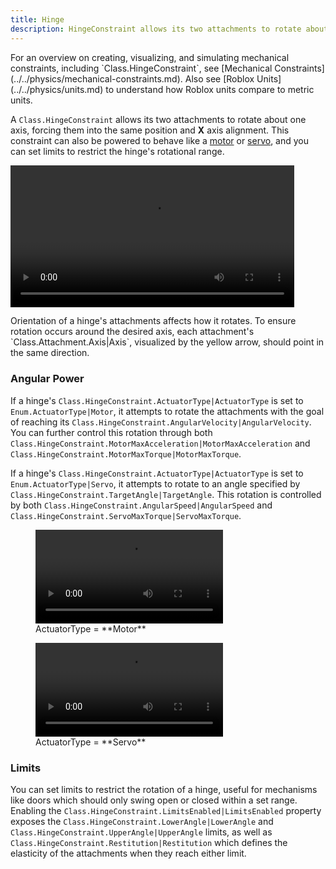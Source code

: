 ```yaml
---
title: Hinge
description: HingeConstraint allows its two attachments to rotate about one axis, with optional assigned power for motor or servo behavior.
---
```


<Alert severity="info">
For an overview on creating, visualizing, and simulating mechanical constraints, including `Class.HingeConstraint`, see [Mechanical Constraints](../../physics/mechanical-constraints.md). Also see [Roblox&nbsp;Units](../../physics/units.md) to understand how Roblox units compare to metric units.
</Alert>

A `Class.HingeConstraint`
allows its two attachments to rotate about one axis, forcing them into
the same position and **X** axis alignment. This constraint can also be
powered to behave like a [motor](#angular-power) or [servo](#angular-power), and you can set limits to restrict the hinge's rotational range.

<video controls src="../../assets/physics/constraints/Hinge-Demo.mp4" width="90%" alt="Demo video of HingeConstraint"></video>

<Alert severity="info">
Orientation of a hinge's attachments affects how it rotates. To ensure rotation occurs around the desired axis, each attachment's `Class.Attachment.Axis|Axis`, visualized by the yellow arrow, should point in the same direction.
</Alert>

### Angular Power

If a hinge's `Class.HingeConstraint.ActuatorType|ActuatorType` is set to `Enum.ActuatorType|Motor`, it attempts to rotate the attachments with the goal of reaching its `Class.HingeConstraint.AngularVelocity|AngularVelocity`. You can further control this rotation through both `Class.HingeConstraint.MotorMaxAcceleration|MotorMaxAcceleration` and `Class.HingeConstraint.MotorMaxTorque|MotorMaxTorque`.

If a hinge's `Class.HingeConstraint.ActuatorType|ActuatorType` is set to `Enum.ActuatorType|Servo`, it attempts to rotate to an angle specified by `Class.HingeConstraint.TargetAngle|TargetAngle`. This rotation is controlled by both `Class.HingeConstraint.AngularSpeed|AngularSpeed` and `Class.HingeConstraint.ServoMaxTorque|ServoMaxTorque`.

<GridContainer numColumns="2">
  <figure>
    <video controls src="../../assets/physics/constraints/Hinge-ActuatorType-Motor.mp4" alt="Video showing angular power configured for motor behavior"></video>
    <figcaption>ActuatorType = **Motor**</figcaption>
  </figure>
  <figure>
    <video controls src="../../assets/physics/constraints/Hinge-ActuatorType-Servo.mp4" alt="Video showing angular power configured for servo behavior"></video>
    <figcaption>ActuatorType = **Servo**</figcaption>
  </figure>
</GridContainer>

### Limits

You can set limits to restrict the rotation of a hinge, useful for mechanisms like doors which should only swing open or closed within a set range. Enabling the `Class.HingeConstraint.LimitsEnabled|LimitsEnabled` property exposes the `Class.HingeConstraint.LowerAngle|LowerAngle` and `Class.HingeConstraint.UpperAngle|UpperAngle` limits, as well as `Class.HingeConstraint.Restitution|Restitution` which defines the elasticity of the attachments when they reach either limit.
